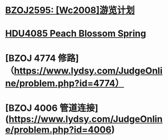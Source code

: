 # [BZOJ2595: [Wc2008]游览计划](https://www.lydsy.com/JudgeOnline/problem.php?id=2595)
# [HDU4085 Peach Blossom Spring](http://acm.hdu.edu.cn/showproblem.php?pid=4085)
# [BZOJ 4774 修路] （https://www.lydsy.com/JudgeOnline/problem.php?id=4774）
# [BZOJ 4006 管道连接] (https://www.lydsy.com/JudgeOnline/problem.php?id=4006)
